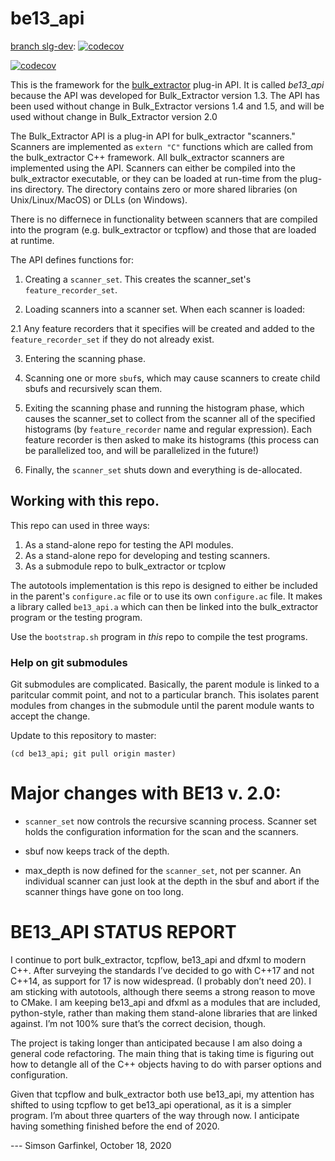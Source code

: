 # be13_api
[branch slg-dev](https://github.com/simsong/be13_api/blob/slg-dev/README.md): [![codecov](https://codecov.io/gh/simsong/be13_api/branch/slg-dev/graph/badge.svg?token=Nj8q8eo3Ji)](https://codecov.io/gh/simsong/be13_api)

[![codecov](https://codecov.io/gh/simsong/be13_api/branch/slg-dev/graph/badge.svg?token=Nj8q8eo3Ji)](https://codecov.io/gh/simsong/be13_api)

This is the framework for the [bulk_extractor](https://github.com/simsong/bulk_extractor)  plug-in API.
It is called *be13_api* because the API was developed for Bulk_Extractor version 1.3. The API has been
used without change in Bulk_Extractor versions 1.4 and 1.5, and will be used without change in Bulk_Extractor version 2.0

The Bulk_Extractor API is a plug-in API for bulk_extractor "scanners." Scanners are implemented
as `extern "C"` functions which are called from the bulk_extractor C++ framework. All bulk_extractor
scanners are implemented using the API. Scanners can either be compiled into the bulk_extractor executable, or they can be loaded at run-time from the plug-ins directory. The directory contains zero or more shared libraries (on Unix/Linux/MacOS) or DLLs (on Windows).

There is no differnece in functionality between scanners that are
compiled into the program (e.g. bulk_extractor or tcpflow) and those that are loaded at runtime.

The API defines functions for:

1. Creating a `scanner_set`.  This creates the scanner_set's `feature_recorder_set`.

2. Loading scanners into a scanner set.  When each scanner is loaded:

  2.1 Any feature recorders that it specifies will be created and
  added to the `feature_recorder_set` if they do not already exist.

3. Entering the scanning phase.

4. Scanning one or more `sbuf`s, which may cause scanners to create child sbufs
   and recursively scan them.

5. Exiting the scanning phase and running the histogram phase, which
   causes the scanner_set to collect from the scanner all of the
   specified histograms (by `feature_recorder` name and regular
   expression). Each feature recorder is then asked to make its
   histograms (this process can be parallelized too, and will be
   parallelized in the future!)

6. Finally, the `scanner_set` shuts down and everything is de-allocated.

## Working with this repo.
This repo can used in three ways:

1. As a stand-alone repo for testing the API modules.
2. As a stand-alone repo for developing and testing scanners.
3. As a submodule repo to bulk_extractor or tcplow

The autotools implementation is this repo is designed to either be included in the parent's `configure.ac` file or to use its own `configure.ac` file. It makes a library called `be13_api.a` which can then be linked into the bulk_extractor program or the testing program.

Use the  `bootstrap.sh` program in *this* repo to compile the test programs.

### Help on git submodules

Git submodules are complicated. Basically, the parent module is linked to a paritcular commit point, and not to a particular branch. This isolates parent modules from changes in the submodule until the parent module wants to accept the change.

Update to this repository to master:

    (cd be13_api; git pull origin master)

# Major changes with BE13 v. 2.0:
* `scanner_set` now controls the recursive scanning process. Scanner
  set holds the configuration information for the scan and the scanners.

* sbuf now keeps track of the depth.
* max_depth is now defined for the `scanner_set`, not per scanner. An
  individual scanner can just look at the depth in the sbuf and abort
  if the scanner things have gone on too long.

BE13_API STATUS REPORT
======================
I continue to port bulk_extractor, tcpflow, be13_api and dfxml to modern C++. After surveying the standards I’ve decided to go with C++17 and not C++14, as support for 17 is now widespread. (I probably don’t need 20). I am sticking with autotools, although there seems a strong reason to move to CMake. I am keeping be13_api and dfxml as a modules that are included, python-style, rather than making them stand-alone libraries that are linked against. I’m not 100% sure that’s the correct decision, though.

The project is taking longer than anticipated because I am also doing a general code refactoring. The main thing that is taking time is figuring out how to detangle all of the C++ objects having to do with parser options and configuration.

Given that tcpflow and bulk_extractor both use be13_api, my attention has shifted to using tcpflow to get be13_api operational, as it is a simpler program. I’m about three quarters of the way through now. I anticipate having something finished before the end of 2020.

--- Simson Garfinkel, October 18, 2020
